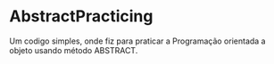 # AbstractPracticing
Um codigo simples, onde fiz para praticar a Programação orientada a objeto usando método ABSTRACT.
